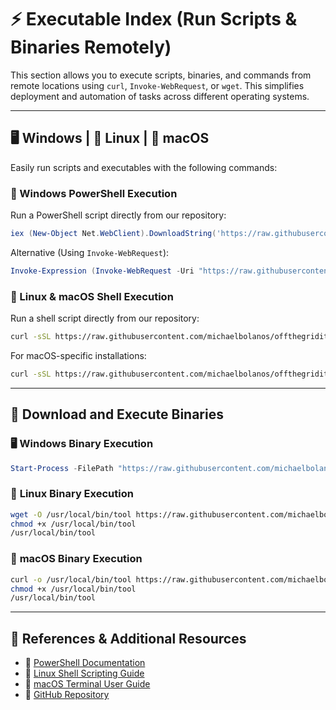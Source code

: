 # ⚡ Executable Index (Run Scripts & Binaries Remotely)

This section allows you to execute scripts, binaries, and commands from remote locations using `curl`, `Invoke-WebRequest`, or `wget`. This simplifies deployment and automation of tasks across different operating systems.

---

## 🖥️ Windows | 🐧 Linux | 🍏 macOS

Easily run scripts and executables with the following commands:

### 🔹 Windows PowerShell Execution
Run a PowerShell script directly from our repository:

```powershell
iex (New-Object Net.WebClient).DownloadString('https://raw.githubusercontent.com/michaelbolanos/offthegridit-core/main/scripts/windows/setup.ps1')
```

Alternative (Using `Invoke-WebRequest`):

```powershell
Invoke-Expression (Invoke-WebRequest -Uri "https://raw.githubusercontent.com/michaelbolanos/offthegridit-core/main/scripts/windows/setup.ps1" -UseBasicParsing).Content
```

### 🔹 Linux & macOS Shell Execution
Run a shell script directly from our repository:

```bash
curl -sSL https://raw.githubusercontent.com/michaelbolanos/offthegridit-core/main/scripts/linux/setup.sh | bash
```

For macOS-specific installations:

```bash
curl -sSL https://raw.githubusercontent.com/michaelbolanos/offthegridit-core/main/scripts/mac/setup.sh | bash
```

---

## 📂 Download and Execute Binaries

### 🖥️ **Windows Binary Execution**
```powershell
Start-Process -FilePath "https://raw.githubusercontent.com/michaelbolanos/offthegridit-core/main/bin/windows/tool.exe"
```

### 🐧 **Linux Binary Execution**
```bash
wget -O /usr/local/bin/tool https://raw.githubusercontent.com/michaelbolanos/offthegridit-core/main/bin/linux/tool
chmod +x /usr/local/bin/tool
/usr/local/bin/tool
```

### 🍏 **macOS Binary Execution**
```bash
curl -o /usr/local/bin/tool https://raw.githubusercontent.com/michaelbolanos/offthegridit-core/main/bin/mac/tool
chmod +x /usr/local/bin/tool
/usr/local/bin/tool
```

---

## 🔗 References & Additional Resources
- 📜 [PowerShell Documentation](https://learn.microsoft.com/en-us/powershell/)
- 🐧 [Linux Shell Scripting Guide](https://linuxcommand.org/tlcl.php)
- 🍏 [macOS Terminal User Guide](https://support.apple.com/guide/terminal/welcome/mac)
- 🚀 [GitHub Repository](https://github.com/michaelbolanos/offthegridit-core)
